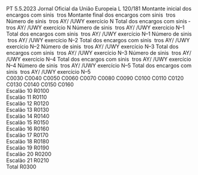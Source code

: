 PT  5.5.2023 Jornal Oficial da União Europeia L 120/181
 Montante 
inicial dos 
encargos 
com sinis ­
tros  Montante 
final dos 
encargos 
com sinis ­
tros  Número 
de sinis ­
tros AY/ 
/UWY 
exercício 
N Total dos 
encargos 
com sinis ­
tros AY/ 
/UWY 
exercício 
N Número 
de sinis ­
tros AY/ 
/UWY 
exercício 
N–1  Total dos 
encargos 
com sinis ­
tros AY/ 
/UWY 
exercício 
N–1  Número 
de sinis ­
tros AY/ 
/UWY 
exercício 
N–2  Total dos 
encargos 
com sinis ­
tros AY/ 
/UWY 
exercício 
N–2  Número 
de sinis ­
tros AY/ 
/UWY 
exercício 
N–3  Total dos 
encargos 
com sinis ­
tros AY/ 
/UWY 
exercício 
N–3  Número 
de sinis ­
tros AY/ 
/UWY 
exercício 
N–4  Total dos 
encargos 
com sinis ­
tros AY/ 
/UWY 
exercício 
N–4  Número 
de sinis ­
tros AY/ 
/UWY 
exercício 
N–5  Total dos 
encargos 
com sinis ­
tros AY/ 
/UWY 
exercício 
N–5  
C0030  C0040  C0050  C0060  C0070  C0080  C0090  C0100  C0110  C0120  C0130  C0140  C0150  C0160  
Escalão 10  R0100  
Escalão 11  R0110  
Escalão 12  R0120  
Escalão 13  R0130  
Escalão 14  R0140  
Escalão 15  R0150  
Escalão 16  R0160  
Escalão 17  R0170  
Escalão 18  R0180  
Escalão 19  R0190  
Escalão 20  R0200  
Escalão 21  R0210  
Total  R0300